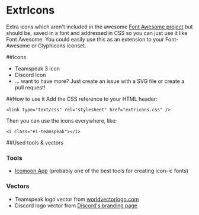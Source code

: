 # ExtrIcons
Extra icons which aren't included in the awesome [Font Awesome project](http://fontawesome.io/) but should be, saved in a font and addressed in CSS so you can just use it like Font Awesome.
You could easily use this as an extension to your Font-Awesome or Glyphicons iconset.

##Icons
* Teamspeak 3 icon
* Discord Icon
* ... want to have more? Just create an issue with a SVG file or create a pull request!

##How to use it
Add the CSS reference to your HTML header:

    <link type="text/css" rel="stylesheet" href="extricons.css" />

Then you can use the icons everywhere, like:

    <i class="ei-teamspeak"></i>

##Used tools & vectors
### Tools
* [Icomoon App](https://icomoon.io/app/) (probably one of the best tools for creating icon-ic fonts)

### Vectors
* Teamspeak logo vector from [worldvectorlogo.com](https://worldvectorlogo.com/logo/teamspeak-2)
* Discord logo vector from [Discord's branding page](https://discordapp.com/branding)
